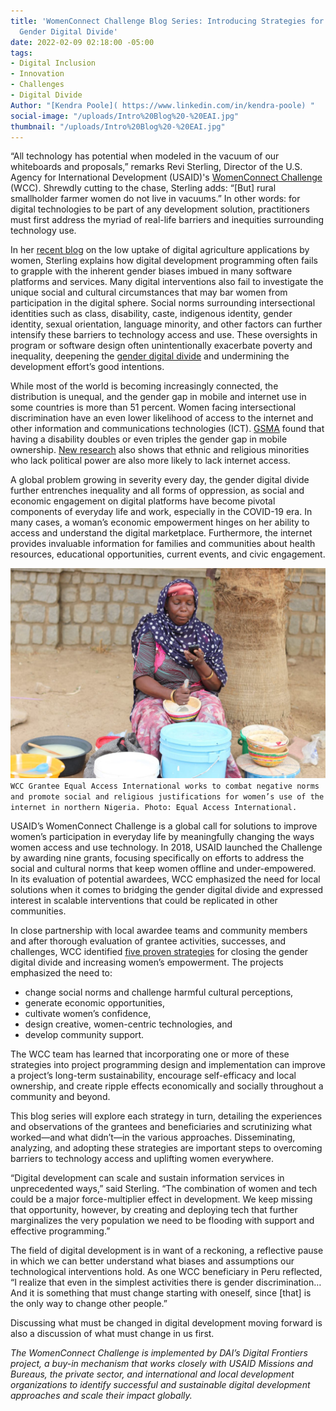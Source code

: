```yaml
---
title: 'WomenConnect Challenge Blog Series: Introducing Strategies for Closing the
  Gender Digital Divide'
date: 2022-02-09 02:18:00 -05:00
tags:
- Digital Inclusion
- Innovation
- Challenges
- Digital Divide
Author: "[Kendra Poole]( https://www.linkedin.com/in/kendra-poole) "
social-image: "/uploads/Intro%20Blog%20-%20EAI.jpg"
thumbnail: "/uploads/Intro%20Blog%20-%20EAI.jpg"
---
```


“All technology has potential when modeled in the vacuum of our whiteboards and proposals,” remarks Revi Sterling, Director of the U.S. Agency for International Development (USAID)'s [WomenConnect Challenge](https://www.womenconnectchallenge.org/) (WCC). Shrewdly cutting to the chase, Sterling adds: “[But] rural smallholder farmer women do not live in vacuums.” In other words: for digital technologies to be part of any development solution, practitioners must first address the myriad of real-life barriers and inequities surrounding technology use.

In her [recent blog](https://www.agrilinks.org/post/why-women-arent-using-your-ag-app) on the low uptake of digital agriculture applications by women, Sterling explains how digital development programming often fails to grapple with the inherent gender biases imbued in many software platforms and services. Many digital interventions also fail to investigate the unique social and cultural circumstances that may bar women from participation in the digital sphere. Social norms surrounding intersectional identities such as class, disability, caste, indigenous identity, gender identity, sexual orientation, language minority, and other factors can further intensify these barriers to technology access and use. These oversights in program or software design often unintentionally exacerbate poverty and inequality, deepening the [gender digital divide](https://storymaps.arcgis.com/stories/8cf03f8fcb374af8849cb95dc5e47931) and undermining the development effort’s good intentions.

<!--more-->

While most of the world is becoming increasingly connected, the distribution is unequal, and the gender gap in mobile and internet use in some countries is more than 51 percent. Women facing intersectional discrimination have an even lower likelihood of access to the internet and other information and communications technologies (ICT). [GSMA](https://www.gsma.com/mobilefordevelopment/blog/the-digital-divide-at-the-intersection-of-gender-and-disability/) found that having a disability doubles or even triples the gender gap in mobile ownership. [New research](http://science.sciencemag.org/content/sci/353/6304/1151.full.pdf?ijkey=7Wq4RKNGjbIvw&keytype=ref&siteid=sci) also shows that ethnic and religious minorities who lack political power are also more likely to lack internet access.

A global problem growing in severity every day, the gender digital divide further entrenches inequality and all forms of oppression, as social and economic engagement on digital platforms have become pivotal components of everyday life and work, especially in the COVID-19 era. In many cases, a woman’s economic empowerment hinges on her ability to access and understand the digital marketplace. Furthermore, the internet provides invaluable information for families and communities about health resources, educational opportunities, current events, and civic engagement.

![Intro Blog - EAI.jpg](/uploads/Intro%20Blog%20-%20EAI.jpg)`WCC Grantee Equal Access International works to combat negative norms and promote social and religious justifications for women’s use of the internet in northern Nigeria. Photo: Equal Access International.`

USAID’s WomenConnect Challenge is a global call for solutions to improve women’s participation in everyday life by meaningfully changing the ways women access and use technology. In 2018, USAID launched the Challenge by awarding nine grants, focusing specifically on efforts to address the social and cultural norms that keep women offline and under-empowered. In its evaluation of potential awardees, WCC emphasized the need for local solutions when it comes to bridging the gender digital divide and expressed interest in scalable interventions that could be replicated in other communities.

In close partnership with local awardee teams and community members and after thorough evaluation of grantee activities, successes, and challenges, WCC identified [five proven strategies](https://womenconnectchallenge.s3.amazonaws.com/media/uploads/proven_strategies_digitalgenderdivide_final.pdf) for closing the gender digital divide and increasing women’s empowerment. The projects emphasized the need to:

* change social norms and challenge harmful cultural perceptions,
* generate economic opportunities,
* cultivate women’s confidence,
* design creative, women-centric technologies, and
* develop community support.

The WCC team has learned that incorporating one or more of these strategies into project programming design and implementation can improve a project’s long-term sustainability, encourage self-efficacy and local ownership, and create ripple effects economically and socially throughout a community and beyond.

This blog series will explore each strategy in turn, detailing the experiences and observations of the grantees and beneficiaries and scrutinizing what worked—and what didn’t—in the various approaches. Disseminating, analyzing, and adopting these strategies are important steps to overcoming barriers to technology access and uplifting women everywhere.

“Digital development can scale and sustain information services in unprecedented ways,” said Sterling. “The combination of women and tech could be a major force-multiplier effect in development. We keep missing that opportunity, however, by creating and deploying tech that further marginalizes the very population we need to be flooding with support and effective programming.”

The field of digital development is in want of a reckoning, a reflective pause in which we can better understand what biases and assumptions our technological interventions hold. As one WCC beneficiary in Peru reflected, “I realize that even in the simplest activities there is gender discrimination… And it is something that must change starting with oneself, since [that] is the only way to change other people.”

Discussing what must be changed in digital development moving forward is also a discussion of what must change in us first.

*The WomenConnect Challenge is implemented by DAI’s Digital Frontiers project, a buy-in mechanism that works closely with USAID Missions and Bureaus, the private sector, and international and local development organizations to identify successful and sustainable digital development approaches and scale their impact globally.*